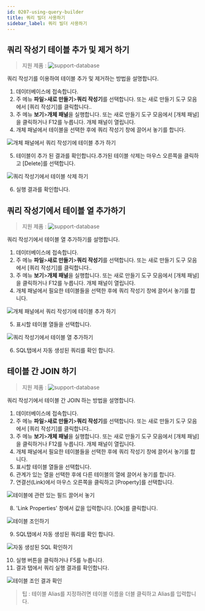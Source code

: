 ```yaml
---
id: 0207-using-query-builder
title: 쿼리 빌더 사용하기
sidebar_label: 쿼리 빌더 사용하기
---
```


## 쿼리 작성기 테이블 추가 및 제거 하기
> 지원 제품 :
> ![support-database](<http://www.sqlgate.com/docs-badge/oracle,mysql,mariadb,postgresql,sqlserver,db2,tibero,cubrid>)

쿼리 작성기를 이용하여 테이블 추가 및 제거하는 방법을 설명합니다.

1. 데이터베이스에 접속합니다.
2. 주 메뉴 **파일**>**새로 만들기**>**쿼리 작성기**를 선택합니다. 또는 새로 만들기 도구 모음에서 [쿼리 작성기]를 클릭합니다..
3. 주 메뉴 **보기**>**개체 패널**을 실행합니다. 또는 새로 만들기 도구 모음에서 [개체 패널]을 클릭하거나 F12를 누릅니다. 개체 패널이 열립니다.
4. 개체 패널에서 테이블을 선택한 후에 쿼리 작성기 창에 끌어서 놓기를 합니다.

![개체 패널에서 쿼리 작성기에 테이블 추가 하기](https://s3.ap-northeast-2.amazonaws.com/sqlgate-resource/captures/query-builder/queryBuilder-add-delete-table-01-ko.png)

5. 테이블이 추가 된 결과를 확인합니다.추가된 테이블 삭제는 마우스 오른쪽을 클릭하고 [Delete]를 선택합니다.

![쿼리 작성기에서 테이블 삭제 하기](https://s3.ap-northeast-2.amazonaws.com/sqlgate-resource/captures/query-builder/queryBuilder-add-delete-table-02-ko.png)

6. 실행 결과를 확인합니다.

## 쿼리 작성기에서 테이블 열 추가하기
> 지원 제품 :
> ![support-database](<http://www.sqlgate.com/docs-badge/oracle,mysql,mariadb,postgresql,sqlserver,db2,tibero,cubrid>)

쿼리 작성기에서 테이블 열 추가하기를 설명합니다.

1. 데이터베이스에 접속합니다.
2. 주 메뉴 **파일**>**새로 만들기**>**쿼리 작성기**를 선택합니다. 또는 새로 만들기 도구 모음에서 [쿼리 작성기]를 클릭합니다..
3. 주 메뉴 **보기**>**개체 패널**을 실행합니다. 또는 새로 만들기 도구 모음에서 [개체 패널]을 클릭하거나 F12를 누릅니다. 개체 패널이 열립니다.
4. 개체 패널에서 필요한 테이블들을 선택한 후에 쿼리 작성기 창에 끌어서 놓기를 합니다.

![개체 패널에서 쿼리 작성기에 테이블 추가 하기](https://s3.ap-northeast-2.amazonaws.com/sqlgate-resource/captures/query-builder/queryBuilder-add-column-01-ko.png)

5. 표시할 테이블 열들을 선택합니다.

![쿼리 작성기에서 테이블 열 추가하기](https://s3.ap-northeast-2.amazonaws.com/sqlgate-resource/captures/query-builder/queryBuilder-add-column-02-ko.png)

6. SQL탭에서 자동 생성된 쿼리를 확인 합니다.


## 테이블 간 JOIN 하기
> 지원 제품 :
> ![support-database](<http://www.sqlgate.com/docs-badge/oracle,mysql,mariadb,postgresql,sqlserver,db2,tibero,cubrid>)

쿼리 작성기에서 테이블 간 JOIN 하는 방법을 설명합니다.

1. 데이터베이스에 접속합니다.
2. 주 메뉴 **파일**>**새로 만들기**>**쿼리 작성기**를 선택합니다. 또는 새로 만들기 도구 모음에서 [쿼리 작성기]를 클릭합니다..
3. 주 메뉴 **보기**>**개체 패널**을 실행합니다. 또는 새로 만들기 도구 모음에서 [개체 패널]을 클릭하거나 F12를 누릅니다. 개체 패널이 열립니다.
4. 개체 패널에서 필요한 테이블들을 선택한 후에 쿼리 작성기 창에 끌어서 놓기를 합니다.
5. 표시할 테이블 열들을 선택합니다.
6. 관계가 있는 열을  선택한 후에 다른 테이블의 열에 끌어서 놓기를 합니다.
7. 연결선(Link)에서 마우스 오른쪽을 클릭하고 [Property]를 선택합니다.

![테이블에 관련 있는 필드 끌어서 놓기](https://s3.ap-northeast-2.amazonaws.com/sqlgate-resource/captures/query-builder/queryBuilder-create-join-01-ko.png)

8. 'Link Properties' 창에서 값을 입력합니다. [Ok]를 클릭합니다.

![테이블 조인하기](https://s3.ap-northeast-2.amazonaws.com/sqlgate-resource/captures/query-builder/queryBuilder-create-join-02-ko.png)

9. SQL탭에서 자동 생성된 쿼리를 확인 합니다.

![자동 생성된 SQL 확인하기](https://s3.ap-northeast-2.amazonaws.com/sqlgate-resource/captures/query-builder/queryBuilder-create-join-03-ko.png)

10. 실행 버튼을 클릭하거나 F5를 누릅니다.
11. 결과 탭에서 쿼리 실행 결과를 확인합니다.

![테이블 조인 결과 확인](https://s3.ap-northeast-2.amazonaws.com/sqlgate-resource/captures/query-builder/queryBuilder-create-join-04-ko.png)

> 팁 : 테이블 Alias를 지정하려면 테이블 이름을 더블 클릭하고 Alias를 입력합니다.